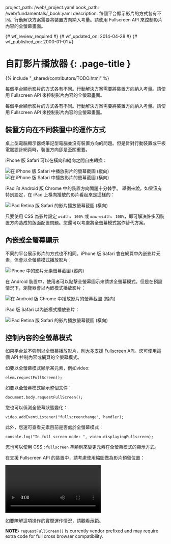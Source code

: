 project_path: /web/_project.yaml
book_path: /web/fundamentals/_book.yaml
description: 每個平台顯示影片的方式各有不同。行動解決方案需要將裝置方向納入考量。請使用 Fullscreen API 來控制影片內容的全螢幕畫面。

{# wf_review_required #}
{# wf_updated_on: 2014-04-28 #}
{# wf_published_on: 2000-01-01 #}

# 自訂影片播放器 {: .page-title }

{% include "_shared/contributors/TODO.html" %}



每個平台顯示影片的方式各有不同。行動解決方案需要將裝置方向納入考量。請使用 Fullscreen API 來控制影片內容的全螢幕畫面。



每個平台顯示影片的方式各有不同。行動解決方案需要將裝置方向納入考量。請使用 Fullscreen API 來控制影片內容的全螢幕畫面。

## 裝置方向在不同裝置中的運作方式

桌上型電腦顯示器或筆記型電腦並沒有裝置方向的問題。但是針對行動裝置或平板電腦設計網頁時，裝置方向卻是至關重要。

iPhone 版 Safari 可以在橫向和縱向之間自由轉換：

<div class="mdl-grid">
  <img class="mdl-cell mdl-cell--6--col" alt="在 iPhone 版 Safari 中播放影片的螢幕截圖 (縱向)" src="images/iPhone-video-playing-portrait.png">
    <img class="mdl-cell mdl-cell--6--col" alt="在 iPhone 版 Safari 中播放影片的螢幕截圖 (橫向)" src="images/iPhone-video-playing-landscape.png">
</div>

iPad 和 Android 版 Chrome 中的裝置方向問題十分棘手。
舉例來說，如果沒有特別設定，在 iPad 上橫向播放的影片看起來是這樣的：

<img class="center" alt="iPad Retina 版 Safari 的影片播放螢幕截圖 (橫向)"
src="images/iPad-Retina-landscape-video-playing.png">

只要使用 CSS 為影片設定 `width: 100%` 或 `max-width: 100%`，即可解決許多因裝置方向造成的版面配置問題。您還可以考慮將全螢幕模式當作替代方案。

## 內嵌或全螢幕顯示

不同的平台展示影片的方式也不相同。iPhone 版 Safari 會在網頁中內嵌影片元素，但會以全螢幕模式播放影片：

<img class="center" alt="iPhone 中的影片元素螢幕截圖 (縱向)" src="images/iPhone-video-with-poster.png">

在 Android 裝置中，使用者可以點擊全螢幕圖示來請求全螢幕模式。但是在預設情況下，瀏覽器會以內嵌模式播放影片：

<img class="center" alt="在 Android 版 Chrome 中播放影片的螢幕截圖 (縱向)" src="images/Chrome-Android-video-playing-portrait-3x5.png">

iPad 版 Safari 以內嵌模式播放影片：

<img class="center" alt="iPad Retina 版 Safari 的影片播放螢幕截圖 (橫向)" src="images/iPad-Retina-landscape-video-playing.png">

## 控制內容的全螢幕模式

如果平台並不強制以全螢幕播放影片，則[大多支援](//caniuse.com/fullscreen) Fullscreen API。您可使用這個 API 控制內容或網頁的全螢幕模式。

如要以全螢幕模式顯示某元素，例如video:

    elem.requestFullScreen();
    

如要以全螢幕模式顯示整個文件：

    document.body.requestFullScreen();
    

您也可以偵測全螢幕狀態變化：

    video.addEventListener("fullscreenchange", handler);
    

此外，您還可查看元素目前是否處於全螢幕模式：

    console.log("In full screen mode: ", video.displayingFullscreen);
    

您也可以使用 CSS `:fullscreen` 準類別來變更元素在全螢幕模式的顯示方式。

在支援 Fullscreen API 的裝置中，請考慮使用縮圖做為影片預留位置：

<video autoplay loop class="center">
  <source src="video/fullscreen.webm" type="video/webm">
  <source src="video/fullscreen.mp4" type="video/mp4">
     <p>這個瀏覽器不支援影片元素。</p>
</video>

如要瞭解這項操作的實際運作情況，請觀看<a href="https://googlesamples.github.io/web-fundamentals/samples/../fundamentals/design-and-ui/media/video/fullscreen.html">示範</a>。

**NOTE:** `requestFullScreen()` is currently vendor prefixed and may require
extra code for full cross browser compatibility.



